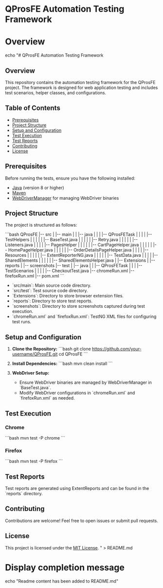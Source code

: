 # QProsFE Automation Testing Framework

# Overview
echo "# QProsFE Automation Testing Framework

## Overview

This repository contains the automation testing framework for the QProsFE project. The framework is designed for web application testing and includes test scenarios, helper classes, and configurations.

## Table of Contents

- [Prerequisites](#prerequisites)
- [Project Structure](#project-structure)
- [Setup and Configuration](#setup-and-configuration)
- [Test Execution](#test-execution)
- [Test Reports](#test-reports)
- [Contributing](#contributing)
- [License](#license)

## Prerequisites

Before running the tests, ensure you have the following installed:

- [Java](https://www.java.com/) (version 8 or higher)
- [Maven](https://maven.apache.org/)
- [WebDriverManager](https://github.com/bonigarcia/webdrivermanager) for managing WebDriver binaries

## Project Structure

The project is structured as follows:

\`\`\`bash
QProsFE
|-- src
|   |-- main
|   |   |-- java
|   |   |   |-- QProsFETask
|   |   |   |   |-- TestHelpers
|   |   |   |   |   |-- BaseTest.java
|   |   |   |   |   |-- Retry.java
|   |   |   |   |   |-- Listeners.java
|   |   |   |   |-- PagesHelper
|   |   |   |   |   |-- CartPageHelper.java
|   |   |   |   |   |-- HomePageHelper.java
|   |   |   |   |   |-- OrderDetailsPageHelper.java
|   |   |   |   |-- Resources
|   |   |   |   |   |-- ExtentReporterNG.java
|   |   |   |   |   |-- TestData.java
|   |   |   |   |-- SharedElements
|   |   |   |   |   |-- SharedElementsHelper.java
|   |-- Extensions
|   |-- reports
|   |-- screenshots
|-- test
|   |-- java
|   |   |-- QProsFETask
|   |   |   |-- TestScenarios
|   |   |   |   |-- CheckoutTest.java
|-- chromeRun.xml
|-- firefoxRun.xml
|-- pom.xml
\`\`\`

- \`src/main\`: Main source code directory.
- \`src/test\`: Test source code directory.
- \`Extensions\`: Directory to store browser extension files.
- \`reports\`: Directory to store test reports.
- \`screenshots\`: Directory to store screenshots captured during test execution.
- \`chromeRun.xml\` and \`firefoxRun.xml\`: TestNG XML files for configuring test runs.

## Setup and Configuration

1. **Clone the Repository:**
   \`\`\`bash
   git clone https://github.com/your-username/QProsFE.git
   cd QProsFE
   \`\`\`

2. **Install Dependencies:**
   \`\`\`bash
   mvn clean install
   \`\`\`

3. **WebDriver Setup:**
   - Ensure WebDriver binaries are managed by WebDriverManager in \`BaseTest.java\`.
   - Modify WebDriver configurations in \`chromeRun.xml\` and \`firefoxRun.xml\` as needed.

## Test Execution

### Chrome
\`\`\`bash
mvn test -P chrome
\`\`\`

### Firefox
\`\`\`bash
mvn test -P firefox
\`\`\`

## Test Reports

Test reports are generated using ExtentReports and can be found in the \`reports\` directory.

## Contributing

Contributions are welcome! Feel free to open issues or submit pull requests.

## License

This project is licensed under the [MIT License](LICENSE).
" > README.md

# Display completion message
echo "Readme content has been added to README.md"
